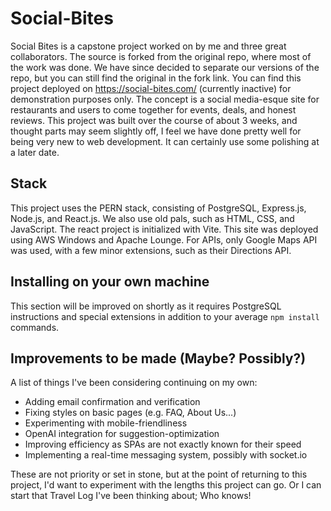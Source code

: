 # Social-Bites

Social Bites is a capstone project worked on by me and three great collaborators. The source is forked from the original repo, where most of the work was done. We have since decided to separate our versions of the repo, but you can still find the original in the fork link. You can find this project deployed on https://social-bites.com/ (currently inactive) for demonstration purposes only. The concept is a social media-esque site for restaurants and users to come together for events, deals, and honest reviews. This project was built over the course of about 3 weeks, and thought parts may seem slightly off, I feel we have done pretty well for being very new to web development. It can certainly use some polishing at a later date.

## Stack

This project uses the PERN stack, consisting of PostgreSQL, Express.js, Node.js, and React.js. We also use old pals, such as HTML, CSS, and JavaScript. The react project is initialized with Vite. This site was deployed using AWS Windows and Apache Lounge.
For APIs, only Google Maps API was used, with a few minor extensions, such as their Directions API. 

## Installing on your own machine

This section will be improved on shortly as it requires PostgreSQL instructions and special extensions in addition to your average `npm install` commands. 

## Improvements to be made (Maybe? Possibly?)

A list of things I've been considering continuing on my own:

- Adding email confirmation and verification
- Fixing styles on basic pages (e.g. FAQ, About Us...)
- Experimenting with mobile-friendliness
- OpenAI integration for suggestion-optimization
- Improving efficiency as SPAs are not exactly known for their speed
- Implementing a real-time messaging system, possibly with socket.io

These are not priority or set in stone, but at the point of returning to this project, I'd want to experiment with the lengths this project can go. Or I can start that Travel Log I've been thinking about; Who knows!

